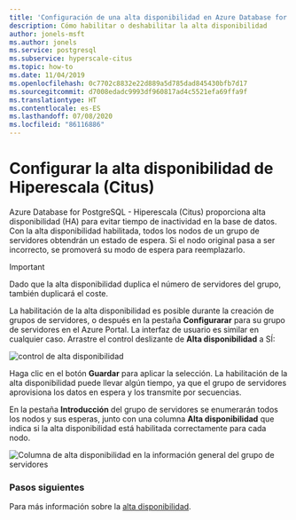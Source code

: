 ```yaml
---
title: 'Configuración de una alta disponibilidad en Azure Database for PostgreSQL: Hiperescala (Citus)'
description: Cómo habilitar o deshabilitar la alta disponibilidad
author: jonels-msft
ms.author: jonels
ms.service: postgresql
ms.subservice: hyperscale-citus
ms.topic: how-to
ms.date: 11/04/2019
ms.openlocfilehash: 0c7702c8832e22d889a5d785dad845430bfb7d17
ms.sourcegitcommit: d7008edadc9993df960817ad4c5521efa69ffa9f
ms.translationtype: HT
ms.contentlocale: es-ES
ms.lasthandoff: 07/08/2020
ms.locfileid: "86116886"
---
```

# <a name="configure-hyperscale-citus-high-availability"></a>Configurar la alta disponibilidad de Hiperescala (Citus)

Azure Database for PostgreSQL - Hiperescala (Citus) proporciona alta disponibilidad (HA) para evitar tiempo de inactividad en la base de datos. Con la alta disponibilidad habilitada, todos los nodos de un grupo de servidores obtendrán un estado de espera. Si el nodo original pasa a ser incorrecto, se promoverá su modo de espera para reemplazarlo.

> [!IMPORTANT]
> Dado que la alta disponibilidad duplica el número de servidores del grupo, también duplicará el coste.

La habilitación de la alta disponibilidad es posible durante la creación de grupos de servidores, o después en la pestaña **Configurarar** para su grupo de servidores en el Azure Portal. La interfaz de usuario es similar en cualquier caso. Arrastre el control deslizante de **Alta disponibilidad** a SÍ:

![control de alta disponibilidad](./media/howto-hyperscale-high-availability/01-ha-slider.png)

Haga clic en el botón **Guardar** para aplicar la selección. La habilitación de la alta disponibilidad puede llevar algún tiempo, ya que el grupo de servidores aprovisiona los datos en espera y los transmite por secuencias.

En la pestaña **Introducción** del grupo de servidores se enumerarán todos los nodos y sus esperas, junto con una columna **Alta disponibilidad** que indica si la alta disponibilidad está habilitada correctamente para cada nodo.

![Columna de alta disponibilidad en la información general del grupo de servidores](./media/howto-hyperscale-high-availability/02-ha-column.png)

### <a name="next-steps"></a>Pasos siguientes

Para más información sobre la [alta disponibilidad](concepts-hyperscale-high-availability.md).
